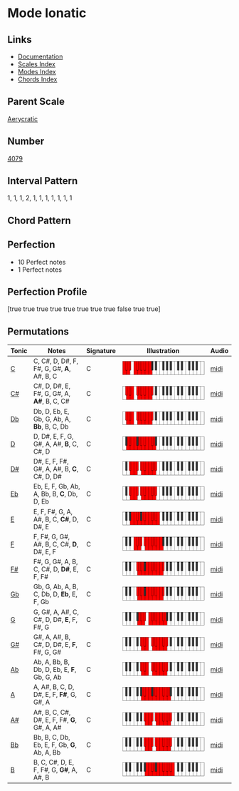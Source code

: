 # Mode Ionatic

## Links

- [Documentation](index.md)
- [Scales Index](Scales.md)
- [Modes Index](Modes.md)
- [Chords Index](Chords.md)

## Parent Scale

[Aerycratic](ScaleAerycratic.md)

## Number

[4079](https://ianring.com/musictheory/scales/4079)

## Interval Pattern

1, 1, 1, 2, 1, 1, 1, 1, 1, 1, 1

## Chord Pattern



## Perfection

- 10 Perfect notes
- 1 Perfect notes

## Perfection Profile

[true true true true true true true true false true true]

## Permutations

| Tonic | Notes | Signature | Illustration | Audio |
|-------|-------|-----------|--------------|-------|
| [C](ModeCNaturalIonatic.md) | C, C#, D, D#, F, F#, G, G#, **A**, A#, B, C | C | ![CNaturalIonatic](ModeCNaturalIonatic.png) | [midi](https://github.com/edipermadi/music/blob/main/docs/ModeCNaturalIonatic.mid?raw=true) |
| [C#](ModeCSharpIonatic.md) | C#, D, D#, E, F#, G, G#, A, **A#**, B, C, C# | C | ![CSharpIonatic](ModeCSharpIonatic.png) | [midi](https://github.com/edipermadi/music/blob/main/docs/ModeCSharpIonatic.mid?raw=true) |
| [Db](ModeDFlatIonatic.md) | Db, D, Eb, E, Gb, G, Ab, A, **Bb**, B, C, Db | C | ![DFlatIonatic](ModeDFlatIonatic.png) | [midi](https://github.com/edipermadi/music/blob/main/docs/ModeDFlatIonatic.mid?raw=true) |
| [D](ModeDNaturalIonatic.md) | D, D#, E, F, G, G#, A, A#, **B**, C, C#, D | C | ![DNaturalIonatic](ModeDNaturalIonatic.png) | [midi](https://github.com/edipermadi/music/blob/main/docs/ModeDNaturalIonatic.mid?raw=true) |
| [D#](ModeDSharpIonatic.md) | D#, E, F, F#, G#, A, A#, B, **C**, C#, D, D# | C | ![DSharpIonatic](ModeDSharpIonatic.png) | [midi](https://github.com/edipermadi/music/blob/main/docs/ModeDSharpIonatic.mid?raw=true) |
| [Eb](ModeEFlatIonatic.md) | Eb, E, F, Gb, Ab, A, Bb, B, **C**, Db, D, Eb | C | ![EFlatIonatic](ModeEFlatIonatic.png) | [midi](https://github.com/edipermadi/music/blob/main/docs/ModeEFlatIonatic.mid?raw=true) |
| [E](ModeENaturalIonatic.md) | E, F, F#, G, A, A#, B, C, **C#**, D, D#, E | C | ![ENaturalIonatic](ModeENaturalIonatic.png) | [midi](https://github.com/edipermadi/music/blob/main/docs/ModeENaturalIonatic.mid?raw=true) |
| [F](ModeFNaturalIonatic.md) | F, F#, G, G#, A#, B, C, C#, **D**, D#, E, F | C | ![FNaturalIonatic](ModeFNaturalIonatic.png) | [midi](https://github.com/edipermadi/music/blob/main/docs/ModeFNaturalIonatic.mid?raw=true) |
| [F#](ModeFSharpIonatic.md) | F#, G, G#, A, B, C, C#, D, **D#**, E, F, F# | C | ![FSharpIonatic](ModeFSharpIonatic.png) | [midi](https://github.com/edipermadi/music/blob/main/docs/ModeFSharpIonatic.mid?raw=true) |
| [Gb](ModeGFlatIonatic.md) | Gb, G, Ab, A, B, C, Db, D, **Eb**, E, F, Gb | C | ![GFlatIonatic](ModeGFlatIonatic.png) | [midi](https://github.com/edipermadi/music/blob/main/docs/ModeGFlatIonatic.mid?raw=true) |
| [G](ModeGNaturalIonatic.md) | G, G#, A, A#, C, C#, D, D#, **E**, F, F#, G | C | ![GNaturalIonatic](ModeGNaturalIonatic.png) | [midi](https://github.com/edipermadi/music/blob/main/docs/ModeGNaturalIonatic.mid?raw=true) |
| [G#](ModeGSharpIonatic.md) | G#, A, A#, B, C#, D, D#, E, **F**, F#, G, G# | C | ![GSharpIonatic](ModeGSharpIonatic.png) | [midi](https://github.com/edipermadi/music/blob/main/docs/ModeGSharpIonatic.mid?raw=true) |
| [Ab](ModeAFlatIonatic.md) | Ab, A, Bb, B, Db, D, Eb, E, **F**, Gb, G, Ab | C | ![AFlatIonatic](ModeAFlatIonatic.png) | [midi](https://github.com/edipermadi/music/blob/main/docs/ModeAFlatIonatic.mid?raw=true) |
| [A](ModeANaturalIonatic.md) | A, A#, B, C, D, D#, E, F, **F#**, G, G#, A | C | ![ANaturalIonatic](ModeANaturalIonatic.png) | [midi](https://github.com/edipermadi/music/blob/main/docs/ModeANaturalIonatic.mid?raw=true) |
| [A#](ModeASharpIonatic.md) | A#, B, C, C#, D#, E, F, F#, **G**, G#, A, A# | C | ![ASharpIonatic](ModeASharpIonatic.png) | [midi](https://github.com/edipermadi/music/blob/main/docs/ModeASharpIonatic.mid?raw=true) |
| [Bb](ModeBFlatIonatic.md) | Bb, B, C, Db, Eb, E, F, Gb, **G**, Ab, A, Bb | C | ![BFlatIonatic](ModeBFlatIonatic.png) | [midi](https://github.com/edipermadi/music/blob/main/docs/ModeBFlatIonatic.mid?raw=true) |
| [B](ModeBNaturalIonatic.md) | B, C, C#, D, E, F, F#, G, **G#**, A, A#, B | C | ![BNaturalIonatic](ModeBNaturalIonatic.png) | [midi](https://github.com/edipermadi/music/blob/main/docs/ModeBNaturalIonatic.mid?raw=true) |
